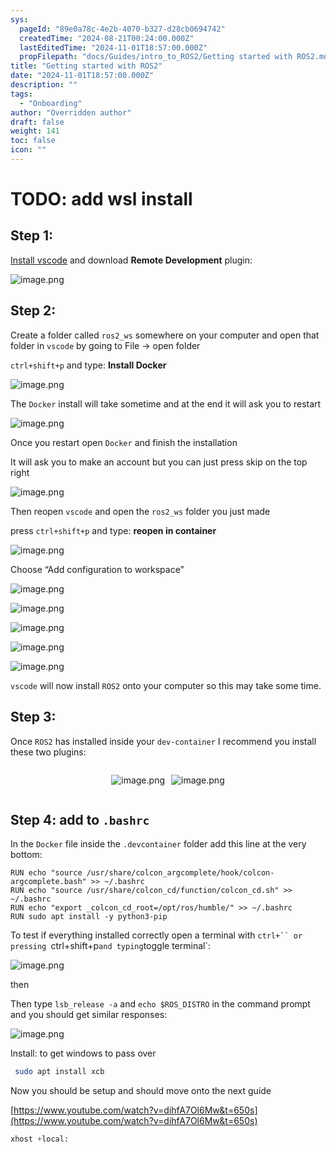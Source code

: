 ```yaml
---
sys:
  pageId: "89e0a78c-4e2b-4070-b327-d28cb0694742"
  createdTime: "2024-08-21T00:24:00.000Z"
  lastEditedTime: "2024-11-01T18:57:00.000Z"
  propFilepath: "docs/Guides/intro_to_ROS2/Getting started with ROS2.md"
title: "Getting started with ROS2"
date: "2024-11-01T18:57:00.000Z"
description: ""
tags:
  - "Onboarding"
author: "Overridden author"
draft: false
weight: 141
toc: false
icon: ""
---
```


# TODO: add wsl install

## Step 1:

[Install vscode](https://code.visualstudio.com/download) and download **Remote Development** plugin:

![image.png](https://prod-files-secure.s3.us-west-2.amazonaws.com/d518164a-d88e-44d1-a4ee-3adb3bd8bce0/efb52993-1881-4a40-b95e-6f020334f022/image.png?X-Amz-Algorithm=AWS4-HMAC-SHA256&X-Amz-Content-Sha256=UNSIGNED-PAYLOAD&X-Amz-Credential=ASIAZI2LB466XQLX3XV5%2F20250310%2Fus-west-2%2Fs3%2Faws4_request&X-Amz-Date=20250310T170801Z&X-Amz-Expires=3600&X-Amz-Security-Token=IQoJb3JpZ2luX2VjEEkaCXVzLXdlc3QtMiJHMEUCICbWC1P%2Fnvo4JWGrOg%2FD2ozDIIvco7X6R8Sx3BnlOdPuAiEA8xCFisJ5g%2BiOBbCB9lI9Uch9rrWs5SCY4JyUyo9EfHAqiAQIkv%2F%2F%2F%2F%2F%2F%2F%2F%2F%2FARAAGgw2Mzc0MjMxODM4MDUiDPypIF4SUtjlM4pJUircA4xmSryudZur0SlnIOS1I7i91UOYc6gxU5uJrrphKqOVJicza65B8v45r%2FNfZ%2FQEpTbd5RAHOfCghZSqiA79%2FAIoVwv8JflERc%2BgexrtdVIo8og%2B%2Fwi4hP7vc4GQDuY9MwPKwANdfuMc8Zc6UcBOWbocAiK%2FlB8TxcIGcPph8lClRhUY%2BkEMbE32BCmm6dmm2TAl6PxoTthy9GPJofax%2FZmNQ24oFcrmfU5%2FM4aVK8%2FTRt3ggM5Crr17Q3rNA0EGJjR7NSVJeaAUAbtmX92JmBiXTjCr3oQvSQ4yumg0458Tt4jOL%2B9satEODaZvA9rcErL19iAJgkIB7zP%2F20WOMX4m9GwLb%2BGCrsqj3KUpFwQa5F%2B7Esi93r81y61tZRGVedOUsc0eVrRm8itQDISRXH0En89UaZQ3k8v5BhVgiBjgTai76%2FgompyJ18t%2F%2FJNnMIwTvBlrEZdp4hAFrbvqe%2F0WZatBGtUPM7zKAt%2B0A0wyWjKlGs6YV0ENYsB%2Fjv5gahUr%2ByKF09FajEOtZaMZgCnLCEP2Cd1pvht7iE6k9U9iawCn4FxAaV6Xrn4He5we3IJtcraECFNrMJYsE97fCMsZPeoHIAiKRgVGFQOV18c72ZtLifQKECs8Vr06MNapvL4GOqUBmKoKW4vv4iBqFFx%2FhkPVcYOb3q5RSf3%2FsEYZkN12qy0drSdmg9m1oFfHElGVdXPlfrW7CdvSnukjNxT18KXKm%2Bw6wgKn1L9SIjN7Rwe7joeVzkN1Bl5GCsiWJLePg%2FyElKrdwouMDrGNlBn6bbHo8C%2B4%2BjmsE%2FcgnBt72NwOYV7sMPYlz1ELC16nmhe5Oae9LVpAAVdShcnEtIdXkFZzMHOKCTwt&X-Amz-Signature=d7c48c40c92c6a6823a5a0dc8df52a46db7493025021b3d86d9608648e01bef3&X-Amz-SignedHeaders=host&x-id=GetObject)

## Step 2:

Create a folder called `ros2_ws` somewhere on your computer and open that folder in `vscode` by going to File → open folder 

`ctrl+shift+p` and type: **Install Docker**

![image.png](https://prod-files-secure.s3.us-west-2.amazonaws.com/d518164a-d88e-44d1-a4ee-3adb3bd8bce0/2269dc0e-1cd5-47ff-bceb-c04ad9b2eab0/image.png?X-Amz-Algorithm=AWS4-HMAC-SHA256&X-Amz-Content-Sha256=UNSIGNED-PAYLOAD&X-Amz-Credential=ASIAZI2LB466XQLX3XV5%2F20250310%2Fus-west-2%2Fs3%2Faws4_request&X-Amz-Date=20250310T170801Z&X-Amz-Expires=3600&X-Amz-Security-Token=IQoJb3JpZ2luX2VjEEkaCXVzLXdlc3QtMiJHMEUCICbWC1P%2Fnvo4JWGrOg%2FD2ozDIIvco7X6R8Sx3BnlOdPuAiEA8xCFisJ5g%2BiOBbCB9lI9Uch9rrWs5SCY4JyUyo9EfHAqiAQIkv%2F%2F%2F%2F%2F%2F%2F%2F%2F%2FARAAGgw2Mzc0MjMxODM4MDUiDPypIF4SUtjlM4pJUircA4xmSryudZur0SlnIOS1I7i91UOYc6gxU5uJrrphKqOVJicza65B8v45r%2FNfZ%2FQEpTbd5RAHOfCghZSqiA79%2FAIoVwv8JflERc%2BgexrtdVIo8og%2B%2Fwi4hP7vc4GQDuY9MwPKwANdfuMc8Zc6UcBOWbocAiK%2FlB8TxcIGcPph8lClRhUY%2BkEMbE32BCmm6dmm2TAl6PxoTthy9GPJofax%2FZmNQ24oFcrmfU5%2FM4aVK8%2FTRt3ggM5Crr17Q3rNA0EGJjR7NSVJeaAUAbtmX92JmBiXTjCr3oQvSQ4yumg0458Tt4jOL%2B9satEODaZvA9rcErL19iAJgkIB7zP%2F20WOMX4m9GwLb%2BGCrsqj3KUpFwQa5F%2B7Esi93r81y61tZRGVedOUsc0eVrRm8itQDISRXH0En89UaZQ3k8v5BhVgiBjgTai76%2FgompyJ18t%2F%2FJNnMIwTvBlrEZdp4hAFrbvqe%2F0WZatBGtUPM7zKAt%2B0A0wyWjKlGs6YV0ENYsB%2Fjv5gahUr%2ByKF09FajEOtZaMZgCnLCEP2Cd1pvht7iE6k9U9iawCn4FxAaV6Xrn4He5we3IJtcraECFNrMJYsE97fCMsZPeoHIAiKRgVGFQOV18c72ZtLifQKECs8Vr06MNapvL4GOqUBmKoKW4vv4iBqFFx%2FhkPVcYOb3q5RSf3%2FsEYZkN12qy0drSdmg9m1oFfHElGVdXPlfrW7CdvSnukjNxT18KXKm%2Bw6wgKn1L9SIjN7Rwe7joeVzkN1Bl5GCsiWJLePg%2FyElKrdwouMDrGNlBn6bbHo8C%2B4%2BjmsE%2FcgnBt72NwOYV7sMPYlz1ELC16nmhe5Oae9LVpAAVdShcnEtIdXkFZzMHOKCTwt&X-Amz-Signature=08f5f687b6c4cbbd377dd827ace8b24c98f3de948fa88ed0b01672689794da16&X-Amz-SignedHeaders=host&x-id=GetObject)

The `Docker` install will take sometime and at the end it will ask you to restart

![image.png](https://prod-files-secure.s3.us-west-2.amazonaws.com/d518164a-d88e-44d1-a4ee-3adb3bd8bce0/ed233f78-be33-4b1f-b89c-9c346c0e961e/image.png?X-Amz-Algorithm=AWS4-HMAC-SHA256&X-Amz-Content-Sha256=UNSIGNED-PAYLOAD&X-Amz-Credential=ASIAZI2LB466XQLX3XV5%2F20250310%2Fus-west-2%2Fs3%2Faws4_request&X-Amz-Date=20250310T170802Z&X-Amz-Expires=3600&X-Amz-Security-Token=IQoJb3JpZ2luX2VjEEkaCXVzLXdlc3QtMiJHMEUCICbWC1P%2Fnvo4JWGrOg%2FD2ozDIIvco7X6R8Sx3BnlOdPuAiEA8xCFisJ5g%2BiOBbCB9lI9Uch9rrWs5SCY4JyUyo9EfHAqiAQIkv%2F%2F%2F%2F%2F%2F%2F%2F%2F%2FARAAGgw2Mzc0MjMxODM4MDUiDPypIF4SUtjlM4pJUircA4xmSryudZur0SlnIOS1I7i91UOYc6gxU5uJrrphKqOVJicza65B8v45r%2FNfZ%2FQEpTbd5RAHOfCghZSqiA79%2FAIoVwv8JflERc%2BgexrtdVIo8og%2B%2Fwi4hP7vc4GQDuY9MwPKwANdfuMc8Zc6UcBOWbocAiK%2FlB8TxcIGcPph8lClRhUY%2BkEMbE32BCmm6dmm2TAl6PxoTthy9GPJofax%2FZmNQ24oFcrmfU5%2FM4aVK8%2FTRt3ggM5Crr17Q3rNA0EGJjR7NSVJeaAUAbtmX92JmBiXTjCr3oQvSQ4yumg0458Tt4jOL%2B9satEODaZvA9rcErL19iAJgkIB7zP%2F20WOMX4m9GwLb%2BGCrsqj3KUpFwQa5F%2B7Esi93r81y61tZRGVedOUsc0eVrRm8itQDISRXH0En89UaZQ3k8v5BhVgiBjgTai76%2FgompyJ18t%2F%2FJNnMIwTvBlrEZdp4hAFrbvqe%2F0WZatBGtUPM7zKAt%2B0A0wyWjKlGs6YV0ENYsB%2Fjv5gahUr%2ByKF09FajEOtZaMZgCnLCEP2Cd1pvht7iE6k9U9iawCn4FxAaV6Xrn4He5we3IJtcraECFNrMJYsE97fCMsZPeoHIAiKRgVGFQOV18c72ZtLifQKECs8Vr06MNapvL4GOqUBmKoKW4vv4iBqFFx%2FhkPVcYOb3q5RSf3%2FsEYZkN12qy0drSdmg9m1oFfHElGVdXPlfrW7CdvSnukjNxT18KXKm%2Bw6wgKn1L9SIjN7Rwe7joeVzkN1Bl5GCsiWJLePg%2FyElKrdwouMDrGNlBn6bbHo8C%2B4%2BjmsE%2FcgnBt72NwOYV7sMPYlz1ELC16nmhe5Oae9LVpAAVdShcnEtIdXkFZzMHOKCTwt&X-Amz-Signature=94b5ac393e58286665da73f0a7d449877b4a7a2e1f9bc215ae30c4c33b30d057&X-Amz-SignedHeaders=host&x-id=GetObject)

Once you restart open `Docker` and finish the installation

It will ask you to make an account but you can just press skip on the top right

![image.png](https://prod-files-secure.s3.us-west-2.amazonaws.com/d518164a-d88e-44d1-a4ee-3adb3bd8bce0/21010ad9-1659-4fd9-9f59-9932a09b2a3d/image.png?X-Amz-Algorithm=AWS4-HMAC-SHA256&X-Amz-Content-Sha256=UNSIGNED-PAYLOAD&X-Amz-Credential=ASIAZI2LB466XQLX3XV5%2F20250310%2Fus-west-2%2Fs3%2Faws4_request&X-Amz-Date=20250310T170801Z&X-Amz-Expires=3600&X-Amz-Security-Token=IQoJb3JpZ2luX2VjEEkaCXVzLXdlc3QtMiJHMEUCICbWC1P%2Fnvo4JWGrOg%2FD2ozDIIvco7X6R8Sx3BnlOdPuAiEA8xCFisJ5g%2BiOBbCB9lI9Uch9rrWs5SCY4JyUyo9EfHAqiAQIkv%2F%2F%2F%2F%2F%2F%2F%2F%2F%2FARAAGgw2Mzc0MjMxODM4MDUiDPypIF4SUtjlM4pJUircA4xmSryudZur0SlnIOS1I7i91UOYc6gxU5uJrrphKqOVJicza65B8v45r%2FNfZ%2FQEpTbd5RAHOfCghZSqiA79%2FAIoVwv8JflERc%2BgexrtdVIo8og%2B%2Fwi4hP7vc4GQDuY9MwPKwANdfuMc8Zc6UcBOWbocAiK%2FlB8TxcIGcPph8lClRhUY%2BkEMbE32BCmm6dmm2TAl6PxoTthy9GPJofax%2FZmNQ24oFcrmfU5%2FM4aVK8%2FTRt3ggM5Crr17Q3rNA0EGJjR7NSVJeaAUAbtmX92JmBiXTjCr3oQvSQ4yumg0458Tt4jOL%2B9satEODaZvA9rcErL19iAJgkIB7zP%2F20WOMX4m9GwLb%2BGCrsqj3KUpFwQa5F%2B7Esi93r81y61tZRGVedOUsc0eVrRm8itQDISRXH0En89UaZQ3k8v5BhVgiBjgTai76%2FgompyJ18t%2F%2FJNnMIwTvBlrEZdp4hAFrbvqe%2F0WZatBGtUPM7zKAt%2B0A0wyWjKlGs6YV0ENYsB%2Fjv5gahUr%2ByKF09FajEOtZaMZgCnLCEP2Cd1pvht7iE6k9U9iawCn4FxAaV6Xrn4He5we3IJtcraECFNrMJYsE97fCMsZPeoHIAiKRgVGFQOV18c72ZtLifQKECs8Vr06MNapvL4GOqUBmKoKW4vv4iBqFFx%2FhkPVcYOb3q5RSf3%2FsEYZkN12qy0drSdmg9m1oFfHElGVdXPlfrW7CdvSnukjNxT18KXKm%2Bw6wgKn1L9SIjN7Rwe7joeVzkN1Bl5GCsiWJLePg%2FyElKrdwouMDrGNlBn6bbHo8C%2B4%2BjmsE%2FcgnBt72NwOYV7sMPYlz1ELC16nmhe5Oae9LVpAAVdShcnEtIdXkFZzMHOKCTwt&X-Amz-Signature=7293ec6a2b2447d9b81b5aa1256510e363f9e48e4a6e0f766d7880e9c7a4b25c&X-Amz-SignedHeaders=host&x-id=GetObject)

Then reopen `vscode` and open the `ros2_ws` folder you just made

press `ctrl+shift+p` and type: **reopen in container**

![image.png](https://prod-files-secure.s3.us-west-2.amazonaws.com/d518164a-d88e-44d1-a4ee-3adb3bd8bce0/4e93b8c2-41ad-488c-8095-c74205196118/image.png?X-Amz-Algorithm=AWS4-HMAC-SHA256&X-Amz-Content-Sha256=UNSIGNED-PAYLOAD&X-Amz-Credential=ASIAZI2LB466XQLX3XV5%2F20250310%2Fus-west-2%2Fs3%2Faws4_request&X-Amz-Date=20250310T170801Z&X-Amz-Expires=3600&X-Amz-Security-Token=IQoJb3JpZ2luX2VjEEkaCXVzLXdlc3QtMiJHMEUCICbWC1P%2Fnvo4JWGrOg%2FD2ozDIIvco7X6R8Sx3BnlOdPuAiEA8xCFisJ5g%2BiOBbCB9lI9Uch9rrWs5SCY4JyUyo9EfHAqiAQIkv%2F%2F%2F%2F%2F%2F%2F%2F%2F%2FARAAGgw2Mzc0MjMxODM4MDUiDPypIF4SUtjlM4pJUircA4xmSryudZur0SlnIOS1I7i91UOYc6gxU5uJrrphKqOVJicza65B8v45r%2FNfZ%2FQEpTbd5RAHOfCghZSqiA79%2FAIoVwv8JflERc%2BgexrtdVIo8og%2B%2Fwi4hP7vc4GQDuY9MwPKwANdfuMc8Zc6UcBOWbocAiK%2FlB8TxcIGcPph8lClRhUY%2BkEMbE32BCmm6dmm2TAl6PxoTthy9GPJofax%2FZmNQ24oFcrmfU5%2FM4aVK8%2FTRt3ggM5Crr17Q3rNA0EGJjR7NSVJeaAUAbtmX92JmBiXTjCr3oQvSQ4yumg0458Tt4jOL%2B9satEODaZvA9rcErL19iAJgkIB7zP%2F20WOMX4m9GwLb%2BGCrsqj3KUpFwQa5F%2B7Esi93r81y61tZRGVedOUsc0eVrRm8itQDISRXH0En89UaZQ3k8v5BhVgiBjgTai76%2FgompyJ18t%2F%2FJNnMIwTvBlrEZdp4hAFrbvqe%2F0WZatBGtUPM7zKAt%2B0A0wyWjKlGs6YV0ENYsB%2Fjv5gahUr%2ByKF09FajEOtZaMZgCnLCEP2Cd1pvht7iE6k9U9iawCn4FxAaV6Xrn4He5we3IJtcraECFNrMJYsE97fCMsZPeoHIAiKRgVGFQOV18c72ZtLifQKECs8Vr06MNapvL4GOqUBmKoKW4vv4iBqFFx%2FhkPVcYOb3q5RSf3%2FsEYZkN12qy0drSdmg9m1oFfHElGVdXPlfrW7CdvSnukjNxT18KXKm%2Bw6wgKn1L9SIjN7Rwe7joeVzkN1Bl5GCsiWJLePg%2FyElKrdwouMDrGNlBn6bbHo8C%2B4%2BjmsE%2FcgnBt72NwOYV7sMPYlz1ELC16nmhe5Oae9LVpAAVdShcnEtIdXkFZzMHOKCTwt&X-Amz-Signature=8a93300932966bc5d98dc9ab99d9cecf2bbc0a1c0c615c8d4fc38caa6e170fe7&X-Amz-SignedHeaders=host&x-id=GetObject)

Choose “Add configuration to workspace”

![image.png](https://prod-files-secure.s3.us-west-2.amazonaws.com/d518164a-d88e-44d1-a4ee-3adb3bd8bce0/9560b282-5060-4989-ba37-97e7b2c22476/image.png?X-Amz-Algorithm=AWS4-HMAC-SHA256&X-Amz-Content-Sha256=UNSIGNED-PAYLOAD&X-Amz-Credential=ASIAZI2LB466XQLX3XV5%2F20250310%2Fus-west-2%2Fs3%2Faws4_request&X-Amz-Date=20250310T170801Z&X-Amz-Expires=3600&X-Amz-Security-Token=IQoJb3JpZ2luX2VjEEkaCXVzLXdlc3QtMiJHMEUCICbWC1P%2Fnvo4JWGrOg%2FD2ozDIIvco7X6R8Sx3BnlOdPuAiEA8xCFisJ5g%2BiOBbCB9lI9Uch9rrWs5SCY4JyUyo9EfHAqiAQIkv%2F%2F%2F%2F%2F%2F%2F%2F%2F%2FARAAGgw2Mzc0MjMxODM4MDUiDPypIF4SUtjlM4pJUircA4xmSryudZur0SlnIOS1I7i91UOYc6gxU5uJrrphKqOVJicza65B8v45r%2FNfZ%2FQEpTbd5RAHOfCghZSqiA79%2FAIoVwv8JflERc%2BgexrtdVIo8og%2B%2Fwi4hP7vc4GQDuY9MwPKwANdfuMc8Zc6UcBOWbocAiK%2FlB8TxcIGcPph8lClRhUY%2BkEMbE32BCmm6dmm2TAl6PxoTthy9GPJofax%2FZmNQ24oFcrmfU5%2FM4aVK8%2FTRt3ggM5Crr17Q3rNA0EGJjR7NSVJeaAUAbtmX92JmBiXTjCr3oQvSQ4yumg0458Tt4jOL%2B9satEODaZvA9rcErL19iAJgkIB7zP%2F20WOMX4m9GwLb%2BGCrsqj3KUpFwQa5F%2B7Esi93r81y61tZRGVedOUsc0eVrRm8itQDISRXH0En89UaZQ3k8v5BhVgiBjgTai76%2FgompyJ18t%2F%2FJNnMIwTvBlrEZdp4hAFrbvqe%2F0WZatBGtUPM7zKAt%2B0A0wyWjKlGs6YV0ENYsB%2Fjv5gahUr%2ByKF09FajEOtZaMZgCnLCEP2Cd1pvht7iE6k9U9iawCn4FxAaV6Xrn4He5we3IJtcraECFNrMJYsE97fCMsZPeoHIAiKRgVGFQOV18c72ZtLifQKECs8Vr06MNapvL4GOqUBmKoKW4vv4iBqFFx%2FhkPVcYOb3q5RSf3%2FsEYZkN12qy0drSdmg9m1oFfHElGVdXPlfrW7CdvSnukjNxT18KXKm%2Bw6wgKn1L9SIjN7Rwe7joeVzkN1Bl5GCsiWJLePg%2FyElKrdwouMDrGNlBn6bbHo8C%2B4%2BjmsE%2FcgnBt72NwOYV7sMPYlz1ELC16nmhe5Oae9LVpAAVdShcnEtIdXkFZzMHOKCTwt&X-Amz-Signature=e478a65e71c4f62bc6673269da0e31ae4fd99d95e8dca3c08aeea048ddbddba2&X-Amz-SignedHeaders=host&x-id=GetObject)

![image.png](https://prod-files-secure.s3.us-west-2.amazonaws.com/d518164a-d88e-44d1-a4ee-3adb3bd8bce0/2ee63f81-886b-48e8-a553-dc6e5eac99e4/image.png?X-Amz-Algorithm=AWS4-HMAC-SHA256&X-Amz-Content-Sha256=UNSIGNED-PAYLOAD&X-Amz-Credential=ASIAZI2LB466XQLX3XV5%2F20250310%2Fus-west-2%2Fs3%2Faws4_request&X-Amz-Date=20250310T170801Z&X-Amz-Expires=3600&X-Amz-Security-Token=IQoJb3JpZ2luX2VjEEkaCXVzLXdlc3QtMiJHMEUCICbWC1P%2Fnvo4JWGrOg%2FD2ozDIIvco7X6R8Sx3BnlOdPuAiEA8xCFisJ5g%2BiOBbCB9lI9Uch9rrWs5SCY4JyUyo9EfHAqiAQIkv%2F%2F%2F%2F%2F%2F%2F%2F%2F%2FARAAGgw2Mzc0MjMxODM4MDUiDPypIF4SUtjlM4pJUircA4xmSryudZur0SlnIOS1I7i91UOYc6gxU5uJrrphKqOVJicza65B8v45r%2FNfZ%2FQEpTbd5RAHOfCghZSqiA79%2FAIoVwv8JflERc%2BgexrtdVIo8og%2B%2Fwi4hP7vc4GQDuY9MwPKwANdfuMc8Zc6UcBOWbocAiK%2FlB8TxcIGcPph8lClRhUY%2BkEMbE32BCmm6dmm2TAl6PxoTthy9GPJofax%2FZmNQ24oFcrmfU5%2FM4aVK8%2FTRt3ggM5Crr17Q3rNA0EGJjR7NSVJeaAUAbtmX92JmBiXTjCr3oQvSQ4yumg0458Tt4jOL%2B9satEODaZvA9rcErL19iAJgkIB7zP%2F20WOMX4m9GwLb%2BGCrsqj3KUpFwQa5F%2B7Esi93r81y61tZRGVedOUsc0eVrRm8itQDISRXH0En89UaZQ3k8v5BhVgiBjgTai76%2FgompyJ18t%2F%2FJNnMIwTvBlrEZdp4hAFrbvqe%2F0WZatBGtUPM7zKAt%2B0A0wyWjKlGs6YV0ENYsB%2Fjv5gahUr%2ByKF09FajEOtZaMZgCnLCEP2Cd1pvht7iE6k9U9iawCn4FxAaV6Xrn4He5we3IJtcraECFNrMJYsE97fCMsZPeoHIAiKRgVGFQOV18c72ZtLifQKECs8Vr06MNapvL4GOqUBmKoKW4vv4iBqFFx%2FhkPVcYOb3q5RSf3%2FsEYZkN12qy0drSdmg9m1oFfHElGVdXPlfrW7CdvSnukjNxT18KXKm%2Bw6wgKn1L9SIjN7Rwe7joeVzkN1Bl5GCsiWJLePg%2FyElKrdwouMDrGNlBn6bbHo8C%2B4%2BjmsE%2FcgnBt72NwOYV7sMPYlz1ELC16nmhe5Oae9LVpAAVdShcnEtIdXkFZzMHOKCTwt&X-Amz-Signature=a5d23bd4d34a3bb4b60fc99fb9ff5650d112fa4cbf8a3f9c80342b64c8800672&X-Amz-SignedHeaders=host&x-id=GetObject)

![image.png](https://prod-files-secure.s3.us-west-2.amazonaws.com/d518164a-d88e-44d1-a4ee-3adb3bd8bce0/ae1580b2-b048-407e-aed9-b584224a7a04/image.png?X-Amz-Algorithm=AWS4-HMAC-SHA256&X-Amz-Content-Sha256=UNSIGNED-PAYLOAD&X-Amz-Credential=ASIAZI2LB466XQLX3XV5%2F20250310%2Fus-west-2%2Fs3%2Faws4_request&X-Amz-Date=20250310T170801Z&X-Amz-Expires=3600&X-Amz-Security-Token=IQoJb3JpZ2luX2VjEEkaCXVzLXdlc3QtMiJHMEUCICbWC1P%2Fnvo4JWGrOg%2FD2ozDIIvco7X6R8Sx3BnlOdPuAiEA8xCFisJ5g%2BiOBbCB9lI9Uch9rrWs5SCY4JyUyo9EfHAqiAQIkv%2F%2F%2F%2F%2F%2F%2F%2F%2F%2FARAAGgw2Mzc0MjMxODM4MDUiDPypIF4SUtjlM4pJUircA4xmSryudZur0SlnIOS1I7i91UOYc6gxU5uJrrphKqOVJicza65B8v45r%2FNfZ%2FQEpTbd5RAHOfCghZSqiA79%2FAIoVwv8JflERc%2BgexrtdVIo8og%2B%2Fwi4hP7vc4GQDuY9MwPKwANdfuMc8Zc6UcBOWbocAiK%2FlB8TxcIGcPph8lClRhUY%2BkEMbE32BCmm6dmm2TAl6PxoTthy9GPJofax%2FZmNQ24oFcrmfU5%2FM4aVK8%2FTRt3ggM5Crr17Q3rNA0EGJjR7NSVJeaAUAbtmX92JmBiXTjCr3oQvSQ4yumg0458Tt4jOL%2B9satEODaZvA9rcErL19iAJgkIB7zP%2F20WOMX4m9GwLb%2BGCrsqj3KUpFwQa5F%2B7Esi93r81y61tZRGVedOUsc0eVrRm8itQDISRXH0En89UaZQ3k8v5BhVgiBjgTai76%2FgompyJ18t%2F%2FJNnMIwTvBlrEZdp4hAFrbvqe%2F0WZatBGtUPM7zKAt%2B0A0wyWjKlGs6YV0ENYsB%2Fjv5gahUr%2ByKF09FajEOtZaMZgCnLCEP2Cd1pvht7iE6k9U9iawCn4FxAaV6Xrn4He5we3IJtcraECFNrMJYsE97fCMsZPeoHIAiKRgVGFQOV18c72ZtLifQKECs8Vr06MNapvL4GOqUBmKoKW4vv4iBqFFx%2FhkPVcYOb3q5RSf3%2FsEYZkN12qy0drSdmg9m1oFfHElGVdXPlfrW7CdvSnukjNxT18KXKm%2Bw6wgKn1L9SIjN7Rwe7joeVzkN1Bl5GCsiWJLePg%2FyElKrdwouMDrGNlBn6bbHo8C%2B4%2BjmsE%2FcgnBt72NwOYV7sMPYlz1ELC16nmhe5Oae9LVpAAVdShcnEtIdXkFZzMHOKCTwt&X-Amz-Signature=1a490200048762e0a7093a0eafa3cb6f45caae476c5b8cc5b0c46d61b343590e&X-Amz-SignedHeaders=host&x-id=GetObject)

![image.png](https://prod-files-secure.s3.us-west-2.amazonaws.com/d518164a-d88e-44d1-a4ee-3adb3bd8bce0/53255b28-f75e-430f-b9e3-c0ac8577e42b/image.png?X-Amz-Algorithm=AWS4-HMAC-SHA256&X-Amz-Content-Sha256=UNSIGNED-PAYLOAD&X-Amz-Credential=ASIAZI2LB466XQLX3XV5%2F20250310%2Fus-west-2%2Fs3%2Faws4_request&X-Amz-Date=20250310T170802Z&X-Amz-Expires=3600&X-Amz-Security-Token=IQoJb3JpZ2luX2VjEEkaCXVzLXdlc3QtMiJHMEUCICbWC1P%2Fnvo4JWGrOg%2FD2ozDIIvco7X6R8Sx3BnlOdPuAiEA8xCFisJ5g%2BiOBbCB9lI9Uch9rrWs5SCY4JyUyo9EfHAqiAQIkv%2F%2F%2F%2F%2F%2F%2F%2F%2F%2FARAAGgw2Mzc0MjMxODM4MDUiDPypIF4SUtjlM4pJUircA4xmSryudZur0SlnIOS1I7i91UOYc6gxU5uJrrphKqOVJicza65B8v45r%2FNfZ%2FQEpTbd5RAHOfCghZSqiA79%2FAIoVwv8JflERc%2BgexrtdVIo8og%2B%2Fwi4hP7vc4GQDuY9MwPKwANdfuMc8Zc6UcBOWbocAiK%2FlB8TxcIGcPph8lClRhUY%2BkEMbE32BCmm6dmm2TAl6PxoTthy9GPJofax%2FZmNQ24oFcrmfU5%2FM4aVK8%2FTRt3ggM5Crr17Q3rNA0EGJjR7NSVJeaAUAbtmX92JmBiXTjCr3oQvSQ4yumg0458Tt4jOL%2B9satEODaZvA9rcErL19iAJgkIB7zP%2F20WOMX4m9GwLb%2BGCrsqj3KUpFwQa5F%2B7Esi93r81y61tZRGVedOUsc0eVrRm8itQDISRXH0En89UaZQ3k8v5BhVgiBjgTai76%2FgompyJ18t%2F%2FJNnMIwTvBlrEZdp4hAFrbvqe%2F0WZatBGtUPM7zKAt%2B0A0wyWjKlGs6YV0ENYsB%2Fjv5gahUr%2ByKF09FajEOtZaMZgCnLCEP2Cd1pvht7iE6k9U9iawCn4FxAaV6Xrn4He5we3IJtcraECFNrMJYsE97fCMsZPeoHIAiKRgVGFQOV18c72ZtLifQKECs8Vr06MNapvL4GOqUBmKoKW4vv4iBqFFx%2FhkPVcYOb3q5RSf3%2FsEYZkN12qy0drSdmg9m1oFfHElGVdXPlfrW7CdvSnukjNxT18KXKm%2Bw6wgKn1L9SIjN7Rwe7joeVzkN1Bl5GCsiWJLePg%2FyElKrdwouMDrGNlBn6bbHo8C%2B4%2BjmsE%2FcgnBt72NwOYV7sMPYlz1ELC16nmhe5Oae9LVpAAVdShcnEtIdXkFZzMHOKCTwt&X-Amz-Signature=7794929e409fc2eae81287b9018dfb8437414fccda2e4b84f923116188e0e0ac&X-Amz-SignedHeaders=host&x-id=GetObject)

![image.png](https://prod-files-secure.s3.us-west-2.amazonaws.com/d518164a-d88e-44d1-a4ee-3adb3bd8bce0/7c562767-5af9-4ffb-97d1-327bcdf4ee00/image.png?X-Amz-Algorithm=AWS4-HMAC-SHA256&X-Amz-Content-Sha256=UNSIGNED-PAYLOAD&X-Amz-Credential=ASIAZI2LB466XQLX3XV5%2F20250310%2Fus-west-2%2Fs3%2Faws4_request&X-Amz-Date=20250310T170801Z&X-Amz-Expires=3600&X-Amz-Security-Token=IQoJb3JpZ2luX2VjEEkaCXVzLXdlc3QtMiJHMEUCICbWC1P%2Fnvo4JWGrOg%2FD2ozDIIvco7X6R8Sx3BnlOdPuAiEA8xCFisJ5g%2BiOBbCB9lI9Uch9rrWs5SCY4JyUyo9EfHAqiAQIkv%2F%2F%2F%2F%2F%2F%2F%2F%2F%2FARAAGgw2Mzc0MjMxODM4MDUiDPypIF4SUtjlM4pJUircA4xmSryudZur0SlnIOS1I7i91UOYc6gxU5uJrrphKqOVJicza65B8v45r%2FNfZ%2FQEpTbd5RAHOfCghZSqiA79%2FAIoVwv8JflERc%2BgexrtdVIo8og%2B%2Fwi4hP7vc4GQDuY9MwPKwANdfuMc8Zc6UcBOWbocAiK%2FlB8TxcIGcPph8lClRhUY%2BkEMbE32BCmm6dmm2TAl6PxoTthy9GPJofax%2FZmNQ24oFcrmfU5%2FM4aVK8%2FTRt3ggM5Crr17Q3rNA0EGJjR7NSVJeaAUAbtmX92JmBiXTjCr3oQvSQ4yumg0458Tt4jOL%2B9satEODaZvA9rcErL19iAJgkIB7zP%2F20WOMX4m9GwLb%2BGCrsqj3KUpFwQa5F%2B7Esi93r81y61tZRGVedOUsc0eVrRm8itQDISRXH0En89UaZQ3k8v5BhVgiBjgTai76%2FgompyJ18t%2F%2FJNnMIwTvBlrEZdp4hAFrbvqe%2F0WZatBGtUPM7zKAt%2B0A0wyWjKlGs6YV0ENYsB%2Fjv5gahUr%2ByKF09FajEOtZaMZgCnLCEP2Cd1pvht7iE6k9U9iawCn4FxAaV6Xrn4He5we3IJtcraECFNrMJYsE97fCMsZPeoHIAiKRgVGFQOV18c72ZtLifQKECs8Vr06MNapvL4GOqUBmKoKW4vv4iBqFFx%2FhkPVcYOb3q5RSf3%2FsEYZkN12qy0drSdmg9m1oFfHElGVdXPlfrW7CdvSnukjNxT18KXKm%2Bw6wgKn1L9SIjN7Rwe7joeVzkN1Bl5GCsiWJLePg%2FyElKrdwouMDrGNlBn6bbHo8C%2B4%2BjmsE%2FcgnBt72NwOYV7sMPYlz1ELC16nmhe5Oae9LVpAAVdShcnEtIdXkFZzMHOKCTwt&X-Amz-Signature=a77ee30bb2c4c745d7db7da8fdcb468593a1f67e366fde9b05b35b5b8b0b92d0&X-Amz-SignedHeaders=host&x-id=GetObject)

`vscode` will now install `ROS2` onto your computer so this may take some time.

## Step 3:

Once `ROS2` has installed inside your `dev-container` I recommend you install these two plugins:

<div style="display: flex;flex-direction: row; column-gap:10px; max-width: 630px;justify-content: center;">
<div>

![image.png](https://prod-files-secure.s3.us-west-2.amazonaws.com/d518164a-d88e-44d1-a4ee-3adb3bd8bce0/3fc3d550-5a54-4ba1-ba6b-faa01cdb7369/image.png?X-Amz-Algorithm=AWS4-HMAC-SHA256&X-Amz-Content-Sha256=UNSIGNED-PAYLOAD&X-Amz-Credential=ASIAZI2LB466SNATSIWK%2F20250310%2Fus-west-2%2Fs3%2Faws4_request&X-Amz-Date=20250310T170807Z&X-Amz-Expires=3600&X-Amz-Security-Token=IQoJb3JpZ2luX2VjEEkaCXVzLXdlc3QtMiJHMEUCIQC943Kx8RcnANev3B%2FcIbIBdiIQ4hzxPDJhyk6lShwZGgIgcnk0127rp%2BvC5Vo%2FCEfRL0HWk6yXAKg8wE4eYttsyQgqiAQIkv%2F%2F%2F%2F%2F%2F%2F%2F%2F%2FARAAGgw2Mzc0MjMxODM4MDUiDI8L3vNgLqr2Z8XFACrcA5CvpW1%2BCnPmg%2BCbmSmamSlGIPjKSJZvZuoCPl7mCpGMU88s6gQtCZYx2mKj%2Fd1JMBPnTWFnWVE%2FevxiqxBslkHovjHlUL7pZkxCnK8Uc1bRuM30%2F4Z6s89hJGde2O6yzfikrhmTAA9L6vI%2FVf3UFWZ9i2eaZ358Iji4M7rXaMJeWmdBus4rg9bWi2s6%2BfF2MbsFy6h5Ccq9JTENhkU6VJLZeNZrpuNF5o2wCVM0QxIbThWgmuUQZWOt2EwFKeuBNuCrKUaiTzc7ljaqxpxwN68uuVhi2daDskeIeLG2iVDk0DMuTKAbsZsrxTV5%2BRBUE9cKpMxvCZk%2FFlfOEMqklSEh4CtgDNFIYzbChruJyGe742xQnArGK1BR8lRyNqi2C7%2FVgx5hls2Rp%2Fg7ntBt8UhdxKcdcrx3ePJRxieWzVwLOI%2FQfNskWzOiB2K%2BecbTftoxn8%2BsiiQloA5HYCPKfJnVDIwc7R67D%2BOolc9TpVMOD8smxJZyznqSEVIasb%2BU1hv7Ha1e4392sa4Mzn8G96tPp7NmEvAlB5c2X7%2F%2BI5NAp%2Ba1BEz3AZ2jntWS0WuaP6qWZdqpZTAbcOjSPntz2f3gTeLJ3zGVzh6CTMRLdUrYW2B6wppCj%2F4l0qE7MIaqvL4GOqUBIZZXVTbKNOTmI%2Bh9PKhLGlnBl6pE9%2FCYi%2FL9TXyw0dr0Q%2Bks9Qc%2FM92IzSZq%2BY2tvGuzG4xnmEDfPw8UrtW2gZo0dRmKr3bKOTP%2Fuqkt5hilqN6piQfpVjb0yefGgrST8inQJqhwI7ho5wc4snYo%2F3dmbopn3wDRPtdx7kh4PENYXUVvNkDmTTscDynJVuiky%2FW6m92QYO2PjebAhBI8sxKapTWC&X-Amz-Signature=bb5bd1a53ccd2d5343d2f6b0b54fe1caa468a60d140ac300aee4696e643e7df3&X-Amz-SignedHeaders=host&x-id=GetObject)

</div>
<div>

![image.png](https://prod-files-secure.s3.us-west-2.amazonaws.com/d518164a-d88e-44d1-a4ee-3adb3bd8bce0/d994cc66-13c2-4093-a5a3-f84cf4601a82/image.png?X-Amz-Algorithm=AWS4-HMAC-SHA256&X-Amz-Content-Sha256=UNSIGNED-PAYLOAD&X-Amz-Credential=ASIAZI2LB4663NDPHRR6%2F20250310%2Fus-west-2%2Fs3%2Faws4_request&X-Amz-Date=20250310T170808Z&X-Amz-Expires=3600&X-Amz-Security-Token=IQoJb3JpZ2luX2VjEEkaCXVzLXdlc3QtMiJGMEQCIDqln5kO8Cuq2dLie7LCc9cW8nt4xbst%2BN6QozdyEMAqAiAE0nBIflC%2BfdKEKxyn0l2fASAj4SF9Oz%2FPPiYJ%2F6sDgCqIBAiS%2F%2F%2F%2F%2F%2F%2F%2F%2F%2F8BEAAaDDYzNzQyMzE4MzgwNSIM4JyYZOWhL53Y5dZtKtwDx0smSJivOl%2BVtWCi8etHuNpB2%2B7xGfFoch4dWl1u%2BnIU0%2Fjx81xEZFTLpWMGIRPkenamxmifLo6Jy1hHwaQ9wHEEBdSs9WEt6JsOVhNsDNepeAQj7Qio5FebJ1RPYJ34D2UtyEoIUkYe5fRJJzL6rd2DtnqFCKm1Sqkoi9voIpLvzbABCM0BHGiVVGiL%2Bus7w%2FCJaKYwyUm5gCHTLP%2BDFiK7GitczxHVOYPGfG%2FhNiD4VJqi0n5TYm%2FuNUt6HcVTCvcV2eIFC9lRozmryA%2BFFFs0Nk55eifddQeRTl13QDb3rr%2Frsbp8kaPdgPyXsz6pcNscESfsrHwDSpRutPpaxCj8mAIjoWgzOvaftsW%2FbhgEPs7Moo1MKwg4hRhzGASUpW0ohAn221xPlUzqDEkr1VubZ7ztCO%2F6JeIBVlZO38vfYIt8En%2FdFw5H0KM5eoLrTqjDV3UHVL4dz8oguLdON%2Fb5SPNxu62eJvZ9N7lBfErt1QheLrf8Qb783ZjMZWrfcJ2aBGZopSQTJNBH%2FEXE%2FUnKuWjOU%2FyiTNtgzTC6vLFLJrhLKKlTJzlD7tLmdIQQgU0kxJpe49IEHq0S%2FtM%2BgEA8HM6lwIsBbB3pQD1LzV6YL1OvgqsEbhznojww8qm8vgY6pgHuKtgO7flnTAds8gSUMmVEXJp2a080zlHhnjUG141r%2F%2Fby0aaVnC88mJlPxztirx1GXtgo%2BzgdXbnyLG9SijwmXGyxtRhEnG0%2B%2F4VBeA4v8K9pnuZ1oaTgM9a1RKEjnoaOZgeFH0euiOxiGfdQZtDq%2FtPp23zQ5k1WpZptlzXfqDS%2FEKpSbewF39c4q74qfBO7hekIXWmWvDp76RoBubHlNHHIW0Ws&X-Amz-Signature=219ea86bc38bb6bfe59e4b1a8b75b848f4277262e91e777f9fb1db5f56514cc0&X-Amz-SignedHeaders=host&x-id=GetObject)

</div>
</div>

## Step 4: add to `.bashrc`

In the `Docker` file inside the `.devcontainer` folder add this line at the very bottom: 

```docker
RUN echo "source /usr/share/colcon_argcomplete/hook/colcon-argcomplete.bash" >> ~/.bashrc
RUN echo "source /usr/share/colcon_cd/function/colcon_cd.sh" >> ~/.bashrc
RUN echo "export _colcon_cd_root=/opt/ros/humble/" >> ~/.bashrc
RUN sudo apt install -y python3-pip 
```

To test if everything installed correctly open a terminal with `ctrl+`` or pressing `ctrl+shift+p` and typing `toggle terminal`:

![image.png](https://prod-files-secure.s3.us-west-2.amazonaws.com/d518164a-d88e-44d1-a4ee-3adb3bd8bce0/6a4943d8-b04e-4c02-9a58-775f3384d1a5/image.png?X-Amz-Algorithm=AWS4-HMAC-SHA256&X-Amz-Content-Sha256=UNSIGNED-PAYLOAD&X-Amz-Credential=ASIAZI2LB466XQLX3XV5%2F20250310%2Fus-west-2%2Fs3%2Faws4_request&X-Amz-Date=20250310T170801Z&X-Amz-Expires=3600&X-Amz-Security-Token=IQoJb3JpZ2luX2VjEEkaCXVzLXdlc3QtMiJHMEUCICbWC1P%2Fnvo4JWGrOg%2FD2ozDIIvco7X6R8Sx3BnlOdPuAiEA8xCFisJ5g%2BiOBbCB9lI9Uch9rrWs5SCY4JyUyo9EfHAqiAQIkv%2F%2F%2F%2F%2F%2F%2F%2F%2F%2FARAAGgw2Mzc0MjMxODM4MDUiDPypIF4SUtjlM4pJUircA4xmSryudZur0SlnIOS1I7i91UOYc6gxU5uJrrphKqOVJicza65B8v45r%2FNfZ%2FQEpTbd5RAHOfCghZSqiA79%2FAIoVwv8JflERc%2BgexrtdVIo8og%2B%2Fwi4hP7vc4GQDuY9MwPKwANdfuMc8Zc6UcBOWbocAiK%2FlB8TxcIGcPph8lClRhUY%2BkEMbE32BCmm6dmm2TAl6PxoTthy9GPJofax%2FZmNQ24oFcrmfU5%2FM4aVK8%2FTRt3ggM5Crr17Q3rNA0EGJjR7NSVJeaAUAbtmX92JmBiXTjCr3oQvSQ4yumg0458Tt4jOL%2B9satEODaZvA9rcErL19iAJgkIB7zP%2F20WOMX4m9GwLb%2BGCrsqj3KUpFwQa5F%2B7Esi93r81y61tZRGVedOUsc0eVrRm8itQDISRXH0En89UaZQ3k8v5BhVgiBjgTai76%2FgompyJ18t%2F%2FJNnMIwTvBlrEZdp4hAFrbvqe%2F0WZatBGtUPM7zKAt%2B0A0wyWjKlGs6YV0ENYsB%2Fjv5gahUr%2ByKF09FajEOtZaMZgCnLCEP2Cd1pvht7iE6k9U9iawCn4FxAaV6Xrn4He5we3IJtcraECFNrMJYsE97fCMsZPeoHIAiKRgVGFQOV18c72ZtLifQKECs8Vr06MNapvL4GOqUBmKoKW4vv4iBqFFx%2FhkPVcYOb3q5RSf3%2FsEYZkN12qy0drSdmg9m1oFfHElGVdXPlfrW7CdvSnukjNxT18KXKm%2Bw6wgKn1L9SIjN7Rwe7joeVzkN1Bl5GCsiWJLePg%2FyElKrdwouMDrGNlBn6bbHo8C%2B4%2BjmsE%2FcgnBt72NwOYV7sMPYlz1ELC16nmhe5Oae9LVpAAVdShcnEtIdXkFZzMHOKCTwt&X-Amz-Signature=f50172b1ac5e6826559aca9a93e24e19da89284651fc5f0827f83fae322f92a7&X-Amz-SignedHeaders=host&x-id=GetObject)

then 

Then type `lsb_release -a` and `echo $ROS_DISTRO` in the command prompt and you should get similar responses:

![image.png](https://prod-files-secure.s3.us-west-2.amazonaws.com/d518164a-d88e-44d1-a4ee-3adb3bd8bce0/3e635dec-a805-4e85-8b9e-d000e5b71a4e/image.png?X-Amz-Algorithm=AWS4-HMAC-SHA256&X-Amz-Content-Sha256=UNSIGNED-PAYLOAD&X-Amz-Credential=ASIAZI2LB466XQLX3XV5%2F20250310%2Fus-west-2%2Fs3%2Faws4_request&X-Amz-Date=20250310T170801Z&X-Amz-Expires=3600&X-Amz-Security-Token=IQoJb3JpZ2luX2VjEEkaCXVzLXdlc3QtMiJHMEUCICbWC1P%2Fnvo4JWGrOg%2FD2ozDIIvco7X6R8Sx3BnlOdPuAiEA8xCFisJ5g%2BiOBbCB9lI9Uch9rrWs5SCY4JyUyo9EfHAqiAQIkv%2F%2F%2F%2F%2F%2F%2F%2F%2F%2FARAAGgw2Mzc0MjMxODM4MDUiDPypIF4SUtjlM4pJUircA4xmSryudZur0SlnIOS1I7i91UOYc6gxU5uJrrphKqOVJicza65B8v45r%2FNfZ%2FQEpTbd5RAHOfCghZSqiA79%2FAIoVwv8JflERc%2BgexrtdVIo8og%2B%2Fwi4hP7vc4GQDuY9MwPKwANdfuMc8Zc6UcBOWbocAiK%2FlB8TxcIGcPph8lClRhUY%2BkEMbE32BCmm6dmm2TAl6PxoTthy9GPJofax%2FZmNQ24oFcrmfU5%2FM4aVK8%2FTRt3ggM5Crr17Q3rNA0EGJjR7NSVJeaAUAbtmX92JmBiXTjCr3oQvSQ4yumg0458Tt4jOL%2B9satEODaZvA9rcErL19iAJgkIB7zP%2F20WOMX4m9GwLb%2BGCrsqj3KUpFwQa5F%2B7Esi93r81y61tZRGVedOUsc0eVrRm8itQDISRXH0En89UaZQ3k8v5BhVgiBjgTai76%2FgompyJ18t%2F%2FJNnMIwTvBlrEZdp4hAFrbvqe%2F0WZatBGtUPM7zKAt%2B0A0wyWjKlGs6YV0ENYsB%2Fjv5gahUr%2ByKF09FajEOtZaMZgCnLCEP2Cd1pvht7iE6k9U9iawCn4FxAaV6Xrn4He5we3IJtcraECFNrMJYsE97fCMsZPeoHIAiKRgVGFQOV18c72ZtLifQKECs8Vr06MNapvL4GOqUBmKoKW4vv4iBqFFx%2FhkPVcYOb3q5RSf3%2FsEYZkN12qy0drSdmg9m1oFfHElGVdXPlfrW7CdvSnukjNxT18KXKm%2Bw6wgKn1L9SIjN7Rwe7joeVzkN1Bl5GCsiWJLePg%2FyElKrdwouMDrGNlBn6bbHo8C%2B4%2BjmsE%2FcgnBt72NwOYV7sMPYlz1ELC16nmhe5Oae9LVpAAVdShcnEtIdXkFZzMHOKCTwt&X-Amz-Signature=76b1f806d1987e0d58f26b0864fbbe52adb11b61efec0d45436d0b4a575ceb7e&X-Amz-SignedHeaders=host&x-id=GetObject)

Install:  to get windows to pass over

```bash
 sudo apt install xcb
```

Now you should be setup and should move onto the next guide 

[https://www.youtube.com/watch?v=dihfA7Ol6Mw&t=650s](https://www.youtube.com/watch?v=dihfA7Ol6Mw&t=650s)

```python
xhost +local:
```
